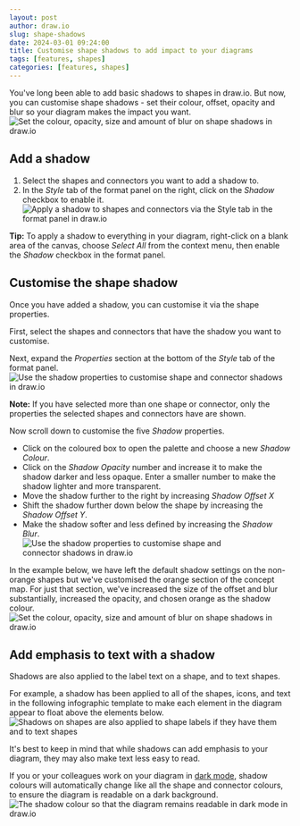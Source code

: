 ```yaml
---
layout: post
author: draw.io
slug: shape-shadows
date: 2024-03-01 09:24:00
title: Customise shape shadows to add impact to your diagrams
tags: [features, shapes]
categories: [features, shapes]
---
```


You've long been able to add basic shadows to shapes in draw.io. But now, you can customise shape shadows - set their colour, offset, opacity and blur so your diagram makes the impact you want. 
<br /><img src="/assets/img/blog/shape-shadow-properties.png" style="width=100%;max-width:500px;height:auto;" alt="Set the colour, opacity, size and amount of blur on shape shadows in draw.io">

## Add a shadow

1. Select the shapes and connectors you want to add a shadow to.
2. In the _Style_ tab of the format panel on the right, click on the _Shadow_ checkbox to enable it. 
<br /><img src="/assets/img/blog/shape-apply-shadow.png" style="width=100%;max-width:500px;height:auto;" alt="Apply a shadow to shapes and connectors via the Style tab in the format panel in draw.io">

**Tip:** To apply a shadow to everything in your diagram, right-click on a blank area of the canvas, choose _Select All_ from the context menu, then enable the _Shadow_ checkbox in the format panel. 

## Customise the shape shadow

Once you have added a shadow, you can customise it via the shape properties. 

First, select the shapes and connectors that have the shadow you want to customise. 

Next, expand the _Properties_ section at the bottom of the _Style_ tab of the format panel. 
<br /><img src="/assets/img/blog/shape-open-shadow-properties.png" style="width=100%;max-width:600px;height:auto;" alt="Use the shadow properties to customise shape and connector shadows in draw.io">

**Note:** If you have selected more than one shape or connector, only the properties the selected shapes and connectors have are shown.

Now scroll down to customise the five _Shadow_ properties. 
   * Click on the coloured box to open the palette and choose a new _Shadow Colour_. 
   * Click on the _Shadow Opacity_ number and increase it to make the shadow darker and less opaque. Enter a smaller number to make the shadow lighter and more transparent.
   * Move the shadow further to the right by increasing _Shadow Offset X_
   * Shift the shadow further down below the shape by increasing the _Shadow Offset Y_. 
   * Make the shadow softer and less defined by increasing the _Shadow Blur_.
<br /><img src="/assets/img/blog/shape-shadow-properties-set.png" style="width=100%;max-width:400px;height:auto;" alt="Use the shadow properties to customise shape and connector shadows in draw.io">


In the example below, we have left the default shadow settings on the non-orange shapes but we've customised the orange section of the concept map. For just that section, we've increased the size of the offset and blur substantially, increased the opacity, and chosen orange as the shadow colour. 
<br /><img src="/assets/img/blog/shape-shadow-properties.gif" style="width=100%;max-width:600px;height:auto;" alt="Set the colour, opacity, size and amount of blur on shape shadows in draw.io">

## Add emphasis to text with a shadow

Shadows are also applied to the label text on a shape, and to text shapes. 

For example, a shadow has been applied to all of the shapes, icons, and text in the following infographic template to make each element in the diagram appear to float above the elements below.
<br /><img src="/assets/img/blog/shape-shadow-example-text.png" style="width=100%;max-width:600px;height:auto;" alt="Shadows on shapes are also applied to shape labels if they have them and to text shapes">

It's best to keep in mind that while shadows can add emphasis to your diagram, they may also make text less easy to read.

If you or your colleagues work on your diagram in [dark mode](/blog/dark-mode-diagram-editor.html), shadow colours will automatically change like all the shape and connector colours, to ensure the diagram is readable on a dark background. 
<br /><img src="/assets/img/blog/shape-shadow-dark-mode.png" style="width=100%;max-width:500px;height:auto;" alt="The shadow colour so that the diagram remains readable in dark mode in draw.io">